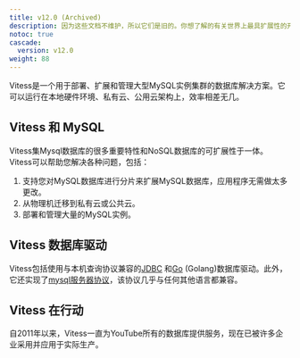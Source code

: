 ```yaml
---
title: v12.0 (Archived)
description: 因为这些文档不维护，所以它们是旧的。你想了解的有关世界上最具扩展性的开源MySQL平台的一切，都在这里
notoc: true
cascade:
  version: v12.0
weight: 88
---
```


Vitess是一个用于部署、扩展和管理大型MySQL实例集群的数据库解决方案。它可以运行在本地硬件环境、私有云、公用云架构上，效率相差无几。

## Vitess 和 MySQL

Vitess集Mysql数据库的很多重要特性和NoSQL数据库的可扩展性于一体。 Vitess可以帮助您解决各种问题，包括：

1. 支持您对MySQL数据库进行分片来扩展MySQL数据库，应用程序无需做太多更改。
2. 从物理机迁移到私有云或公共云。
3. 部署和管理大量的MySQL实例。

## Vitess 数据库驱动

Vitess包括使用与本机查询协议兼容的[JDBC](https://github.com/vitessio/vitess/tree/master/java) 和[Go](https://godoc.org/vitess.io/vitess/go) (Golang)数据库驱动。此外，它还实现了[mysql服务器协议](https://dev.mysql.com/doc/internals/en/client-server-protocol.html)，该协议几乎与任何其他语言都兼容。

## Vitess 在行动

自2011年以来，Vitess一直为YouTube所有的数据库提供服务，现在已被许多企业采用并应用于实际生产。
